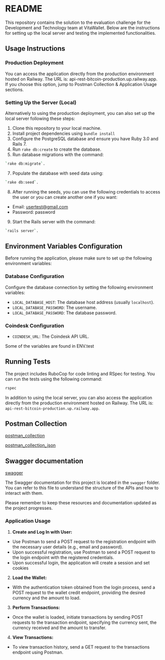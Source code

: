 # README

This repository contains the solution to the evaluation challenge for the Development and Technology team at VitaWallet. Below are the instructions for setting up the local server and testing the implemented functionalities.

## Usage Instructions

### Production Deployment

You can access the application directly from the production environment hosted on Railway. The URL is: api-rest-bitcoin-production.up.railway.app. If you choose this option, jump to Postman Collection & Application Usage sections.

### Setting Up the Server (Local)

Alternatively to using the production deployment, you can also set up the local server following these steps:

1. Clone this repository to your local machine.
2. Install project dependencies using `bundle install`
4. Configure the PostgreSQL database and ensure you have Ruby 3.0 and Rails 7.
5. Run `rake db:create` to create the database.
6. Run database migrations with the command:
```bash
`rake db:migrate`.
```
7. Populate the database with seed data using:
```bash
`rake db:seed`.
```
8. After running the seeds, you can use the following credentials to access the user or you can create another one if you want:

- Email: usertest@gmail.com
- Password: password

9. Start the Rails server with the command:
```bash
`rails server`.
```

## Environment Variables Configuration

Before running the application, please make sure to set up the following environment variables:

### Database Configuration

Configure the database connection by setting the following environment variables:

- `LOCAL_DATABASE_HOST`: The database host address (usually `localhost`).
- `LOCAL_DATABASE_PASSWORD`: The username.
- `LOCAL_DATABASE_PASSWORD`: The database password.

### Coindesk Configuration

- `COINDESK_URL`: The Coindesk API URL.

Some of the variables are found in ENV.test

## Running Tests

The project includes RuboCop for code linting and RSpec for testing. You can run the tests using the following command:

```bash
rspec
```
In addition to using the local server, you can also access the application directly from the production environment hosted on Railway. The URL is: `api-rest-bitcoin-production.up.railway.app`.

## Postman Collection

[postman_collection](https://www.postman.com/valentinopfarherr/workspace/api-rest-bitcoin/collection/27478968-ac4b94aa-607e-4626-855c-6f4fbcd6141d?action=share&creator=27478968&active-environment=27478968-1d83708c-5ff0-4b92-b485-70d161e408d4)

[postman_collection_json](postman/collection.json)

## Swagger documentation

[swagger](swagger/openapi.yaml)

The Swagger documentation for this project is located in the `swagger` folder. You can refer to this file to understand the structure of the APIs and how to interact with them.

Please remember to keep these resources and documentation updated as the project progresses.

### Application Usage

1. **Create and Log In with User:**
  - Use Postman to send a POST request to the registration endpoint with the necessary user details (e.g., email and password).
  - Upon successful registration, use Postman to send a POST request to the login endpoint with the registered credentials.
  - Upon successful login, the application will create a session and set cookies

2. **Load the Wallet:**
  - With the authentication token obtained from the login process, send a POST request to the wallet credit endpoint, providing the desired currency and the amount to load.


3. **Perform Transactions:**
  - Once the wallet is loaded, initiate transactions by sending POST requests to the transaction endpoint, specifying the currency sent, the currency received and the amount to transfer.

4. **View Transactions:**
  - To view transaction history, send a GET request to the transactions endpoint using Postman.

